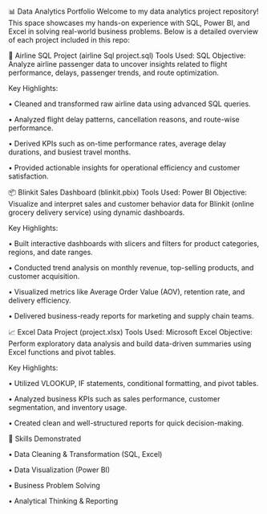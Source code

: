 📊 Data Analytics Portfolio
Welcome to my data analytics project repository! This space showcases my hands-on experience with SQL, Power BI, and Excel in solving real-world business problems. Below is a detailed overview of each project included in this repo:

🛫 Airline SQL Project (airline Sql project.sql)
Tools Used: SQL
Objective:
Analyze airline passenger data to uncover insights related to flight performance, delays, passenger trends, and route optimization.

Key Highlights:

• Cleaned and transformed raw airline data using advanced SQL queries.

• Analyzed flight delay patterns, cancellation reasons, and route-wise performance.

• Derived KPIs such as on-time performance rates, average delay durations, and busiest travel months.

• Provided actionable insights for operational efficiency and customer satisfaction.

📦 Blinkit Sales Dashboard (blinkit.pbix)
Tools Used: Power BI
Objective:
Visualize and interpret sales and customer behavior data for Blinkit (online grocery delivery service) using dynamic dashboards.

Key Highlights:

• Built interactive dashboards with slicers and filters for product categories, regions, and date ranges.

• Conducted trend analysis on monthly revenue, top-selling products, and customer acquisition.

• Visualized metrics like Average Order Value (AOV), retention rate, and delivery efficiency.

• Delivered business-ready reports for marketing and supply chain teams.

📈 Excel Data Project (project.xlsx)
Tools Used: Microsoft Excel
Objective:
Perform exploratory data analysis and build data-driven summaries using Excel functions and pivot tables.

Key Highlights:

• Utilized VLOOKUP, IF statements, conditional formatting, and pivot tables.

• Analyzed business KPIs such as sales performance, customer segmentation, and inventory usage.

• Created clean and well-structured reports for quick decision-making.


🔧 Skills Demonstrated

• Data Cleaning & Transformation (SQL, Excel)

• Data Visualization (Power BI)

• Business Problem Solving

• Analytical Thinking & Reporting
